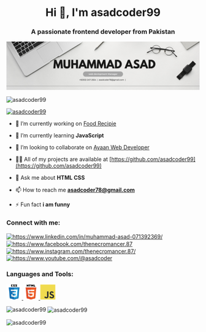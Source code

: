 <h1 align="center">Hi 👋, I'm asadcoder99</h1>
<h3 align="center">A passionate frontend developer from Pakistan</h3>
<img src = "Grey Minimalist Corporate Personal Profile LinkedIn Banner (2).png">
<p align="left"> <img src="https://komarev.com/ghpvc/?username=asadcoder99&label=Profile%20views&color=0e75b6&style=flat" alt="asadcoder99" /> </p>

<p align="left"> <a href="https://github.com/ryo-ma/github-profile-trophy"><img src="https://github-profile-trophy.vercel.app/?username=asadcoder99" alt="asadcoder99" /></a> </p>

- 🔭 I’m currently working on [Food Recipie](https://ayaanfoodrecipie.netlify.app/)

- 🌱 I’m currently learning **JavaScript**

- 👯 I’m looking to collaborate on [Ayaan Web Developer](https://github.com/TechWithAyaan)

- 👨‍💻 All of my projects are available at [https://github.com/asadcoder99](https://github.com/asadcoder99)

- 💬 Ask me about **HTML CSS**

- 📫 How to reach me **asadcoder78@gmail.com**

- ⚡ Fun fact **i am funny**

<h3 align="left">Connect with me:</h3>
<p align="left">
<a href="https://linkedin.com/in/https://www.linkedin.com/in/muhammad-asad-071392369/" target="blank"><img align="center" src="https://raw.githubusercontent.com/rahuldkjain/github-profile-readme-generator/master/src/images/icons/Social/linked-in-alt.svg" alt="https://www.linkedin.com/in/muhammad-asad-071392369/" height="30" width="40" /></a>
<a href="https://fb.com/https://www.facebook.com/thenecromancer.87" target="blank"><img align="center" src="https://raw.githubusercontent.com/rahuldkjain/github-profile-readme-generator/master/src/images/icons/Social/facebook.svg" alt="https://www.facebook.com/thenecromancer.87" height="30" width="40" /></a>
<a href="https://instagram.com/https://www.instagram.com/thenecromancer.87/" target="blank"><img align="center" src="https://raw.githubusercontent.com/rahuldkjain/github-profile-readme-generator/master/src/images/icons/Social/instagram.svg" alt="https://www.instagram.com/thenecromancer.87/" height="30" width="40" /></a>
<a href="https://www.youtube.com/c/https://www.youtube.com/@asadcoder" target="blank"><img align="center" src="https://raw.githubusercontent.com/rahuldkjain/github-profile-readme-generator/master/src/images/icons/Social/youtube.svg" alt="https://www.youtube.com/@asadcoder" height="30" width="40" /></a>
</p>

<h3 align="left">Languages and Tools:</h3>
<p align="left"> <a href="https://www.w3schools.com/css/" target="_blank" rel="noreferrer"> <img src="https://raw.githubusercontent.com/devicons/devicon/master/icons/css3/css3-original-wordmark.svg" alt="css3" width="40" height="40"/> </a> <a href="https://www.w3.org/html/" target="_blank" rel="noreferrer"> <img src="https://raw.githubusercontent.com/devicons/devicon/master/icons/html5/html5-original-wordmark.svg" alt="html5" width="40" height="40"/> </a> <a href="https://developer.mozilla.org/en-US/docs/Web/JavaScript" target="_blank" rel="noreferrer"> <img src="https://raw.githubusercontent.com/devicons/devicon/master/icons/javascript/javascript-original.svg" alt="javascript" width="40" height="40"/> </a> </p>

<p><img align="left" src="https://github-readme-stats.vercel.app/api/top-langs?username=asadcoder99&show_icons=true&locale=en&layout=compact" alt="asadcoder99" /></p>

<p>&nbsp;<img align="center" src="https://github-readme-stats.vercel.app/api?username=asadcoder99&show_icons=true&locale=en" alt="asadcoder99" /></p>

<p><img align="center" src="https://github-readme-streak-stats.herokuapp.com/?user=asadcoder99&" alt="asadcoder99" /></p>
